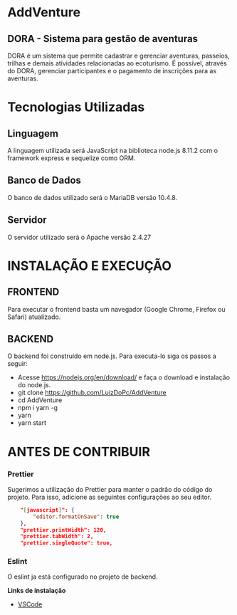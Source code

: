 # AddVenture

## DORA - Sistema para gestão de aventuras

DORA é um sistema que permite cadastrar e gerenciar aventuras, passeios, trilhas e demais atividades relacionadas ao ecoturismo.
É possível, através do DORA, gerenciar participantes e o pagamento de inscrições para as aventuras.

# Tecnologias Utilizadas

## Linguagem

A linguagem utilizada será JavaScript na biblioteca node.js 8.11.2 com o framework express e sequelize como ORM.

## Banco de Dados

O banco de dados utilizado será o MariaDB versão 10.4.8.

## Servidor

O servidor utilizado será o Apache versão 2.4.27

# INSTALAÇÃO E EXECUÇÃO

## FRONTEND

Para executar o frontend basta um navegador (Google Chrome, Firefox ou Safari) atualizado.

## BACKEND

O backend foi construído em node.js. Para executa-lo siga os passos a seguir:

- Acesse https://nodejs.org/en/download/ e faça o download e instalação do node.js.
- git clone https://github.com/LuizDoPc/AddVenture
- cd AddVenture
- npm i yarn -g
- yarn
- yarn start

# ANTES DE CONTRIBUIR

### Prettier

Sugerimos a utilização do Prettier para manter o padrão do código do projeto. Para isso, adicione as seguintes configurações ao seu editor.

```json
    "[javascript]": {
        "editor.formatOnSave": true
    },
    "prettier.printWidth": 120,
    "prettier.tabWidth": 2,
    "prettier.singleQuote": true,
```

### Eslint

O eslint ja está configurado no projeto de backend.

**Links de instalação**

- [VSCode](https://github.com/prettier/prettier-vscode)

